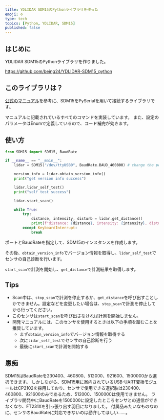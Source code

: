 ```yaml
---
title: YDLIDAR SDM15のPythonライブラリを作った
emoji: ⚙️
type: tech
topics: [Python, YDLIDAR, SDM15]
published: false
---
```

## はじめに

YDLIDAR SDM15のPythonライブラリを作りました。

https://github.com/being24/YDLIDAR-SDM15_python

## このライブラリは？

[公式のマニュアル](https://www.ydlidar.com/service_support/download.html?gid=24)を参考に、SDM15をPySerialを用いて接続するライブラリです。

マニュアルに記載されているすべてのコマンドを実装しています。
また、設定のパラメータはEnumで定義しているので、コード補完が効きます。

## 使い方

```python
from SDM15 import SDM15, BaudRate

if __name__ == "__main__":
    lidar = SDM15("/dev/ttyUSB0", BaudRate.BAUD_460800) # change the port name to your own port

    version_info = lidar.obtain_version_info()
    print("get version info success")

    lidar.lidar_self_test()
    print("self test success")

    lidar.start_scan()

    while True:
        try:
            distance, intensity, disturb = lidar.get_distance()
            print(f"distance: {distance}, intensity: {intensity}, disturb: {disturb}")
        except KeyboardInterrupt:
            break
```

ポートとBaudRateを指定して、SDM15のインスタンスを作成します。

その後、`obtain_version_info`でバージョン情報を取得し、`lidar_self_test`でセンサの自己診断を行います。

`start_scan`で計測を開始し、`get_distance`で計測結果を取得します。

## Tips

- Scan中は、`stop_scan`で計測を停止するか、`get_distance`を呼び出すことしかできません。設定などを変更したい場合は、`stop_scan`で計測を停止してから行ってください。
- このセンサは`start_scan`を呼び出さなければ計測を開始しません。
- 開発マニュアルには、このセンサを使用するときは以下の手順を踏むことを推奨しています。
  - まず`obtain_version_info`でバージョン情報を取得する
  - 次に`lidar_self_test`でセンサの自己診断を行う
  - 最後に`start_scan`で計測を開始する

## 愚痴

SDM15はBaudRateを230400、460800、512000、921600、1500000から選択できます。
しかしながら、SDM15用に案内されているUSB-UART変換モジュールはCP2102を採用しており、センサで使用できる選択肢は230400、460800、921600のみであるため、512000、1500000は使用できません。
ライブラリ開発中にBaudRateを1500000に設定したところセンサとの通信ができなくなり、FT231Xを引っ張り出す羽目になりました。
付属品みたいなものなのに、センサのBaudRateに対応できないのは勘弁してほしい……。

